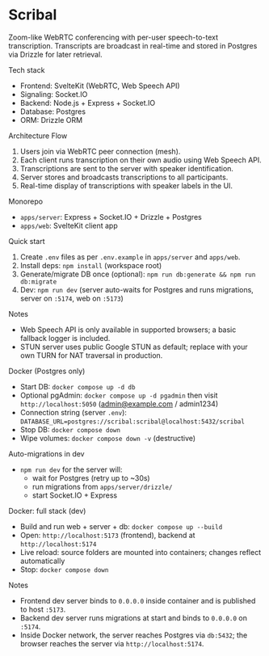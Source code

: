# Scribal

Zoom-like WebRTC conferencing with per-user speech-to-text transcription. Transcripts are broadcast in real-time and stored in Postgres via Drizzle for later retrieval.

Tech stack
- Frontend: SvelteKit (WebRTC, Web Speech API)
- Signaling: Socket.IO
- Backend: Node.js + Express + Socket.IO
- Database: Postgres
- ORM: Drizzle ORM

Architecture Flow
1. Users join via WebRTC peer connection (mesh).
2. Each client runs transcription on their own audio using Web Speech API.
3. Transcriptions are sent to the server with speaker identification.
4. Server stores and broadcasts transcriptions to all participants.
5. Real-time display of transcriptions with speaker labels in the UI.

Monorepo
- `apps/server`: Express + Socket.IO + Drizzle + Postgres
- `apps/web`: SvelteKit client app

Quick start
1. Create `.env` files as per `.env.example` in `apps/server` and `apps/web`.
2. Install deps: `npm install` (workspace root)
3. Generate/migrate DB once (optional): `npm run db:generate && npm run db:migrate`
4. Dev: `npm run dev` (server auto-waits for Postgres and runs migrations, server on `:5174`, web on `:5173`)

Notes
- Web Speech API is only available in supported browsers; a basic fallback logger is included.
- STUN server uses public Google STUN as default; replace with your own TURN for NAT traversal in production.

Docker (Postgres only)
- Start DB: `docker compose up -d db`
- Optional pgAdmin: `docker compose up -d pgadmin` then visit `http://localhost:5050` (admin@example.com / admin1234)
- Connection string (server `.env`): `DATABASE_URL=postgres://scribal:scribal@localhost:5432/scribal`
- Stop DB: `docker compose down`
- Wipe volumes: `docker compose down -v` (destructive)

Auto-migrations in dev
- `npm run dev` for the server will:
  - wait for Postgres (retry up to ~30s)
  - run migrations from `apps/server/drizzle/`
  - start Socket.IO + Express

Docker: full stack (dev)
- Build and run web + server + db: `docker compose up --build`
- Open: `http://localhost:5173` (frontend), backend at `http://localhost:5174`
- Live reload: source folders are mounted into containers; changes reflect automatically
- Stop: `docker compose down`

Notes
- Frontend dev server binds to `0.0.0.0` inside container and is published to host `:5173`.
- Backend dev server runs migrations at start and binds to `0.0.0.0` on `:5174`.
- Inside Docker network, the server reaches Postgres via `db:5432`; the browser reaches the server via `http://localhost:5174`.
